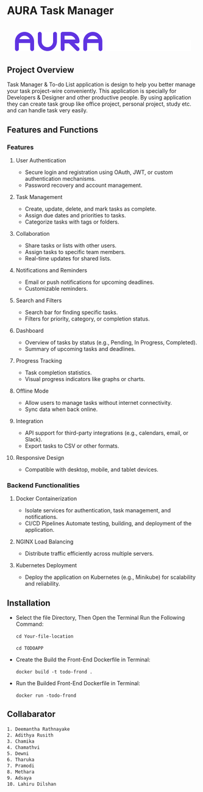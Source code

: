 # AURA Task Manager

<h1 align="center">
<img src="./front-end/src/assets/Vector.png" alt="Logo"/>

<img src="./front-end/src/assets/Task Manager.png" alt="Logo"/>
</h1>

## Project Overview

Task Manager & To-do List application is design to help you better manage your task project-wire conveniently. This application is specially for Developers & Designer and other productive people. By using application they can create task group like office project, personal project, study etc. and can handle task very easily.

## Features and Functions

### Features

1. User Authentication

    * Secure login and registration using OAuth, JWT, or custom authentication mechanisms.
    * Password recovery and account management.

2. Task Management

    * Create, update, delete, and mark tasks as complete.
    * Assign due dates and priorities to tasks.
    * Categorize tasks with tags or folders.

3. Collaboration

    * Share tasks or lists with other users.
    * Assign tasks to specific team members.
    * Real-time updates for shared lists.

4. Notifications and Reminders

    * Email or push notifications for upcoming deadlines.
    * Customizable reminders.

5. Search and Filters

    * Search bar for finding specific tasks.
    * Filters for priority, category, or completion status.

6. Dashboard

    * Overview of tasks by status (e.g., Pending, In Progress, Completed).
    * Summary of upcoming tasks and deadlines.

7. Progress Tracking

    * Task completion statistics.
    * Visual progress indicators like graphs or charts.

8. Offline Mode

    * Allow users to manage tasks without internet connectivity.
    * Sync data when back online.

9. Integration

    * API support for third-party integrations (e.g., calendars, email, or Slack).
    * Export tasks to CSV or other formats.

10. Responsive Design

    * Compatible with desktop, mobile, and tablet devices.

### Backend Functionalities

1. Docker Containerization

    - Isolate services for authentication, task management, and notifications.
    - CI/CD Pipelines Automate testing, building, and deployment of the application.

2. NGINX Load Balancing

    - Distribute traffic efficiently across multiple servers.

3. Kubernetes Deployment

    - Deploy the application on Kubernetes (e.g., Minikube) for scalability and reliability.

## Installation

- Select the file Directory, Then Open the Terminal Run the Following Command:

     `cd Your-file-location`

     `cd TODOAPP`

- Create the Build the Front-End Dockerfile in Terminal:

    `docker build -t todo-frond .`

- Run the Builded Front-End Dockerfile in Terminal:

    `docker run -todo-frond`

## Collabarator

    1. Deemantha Rathnayake
    2. Adithya Rusith
    3. Chamika 
    4. Chamathvi
    5. Dewni
    6. Tharuka
    7. Pramodi
    8. Methara
    9. Adsaya
    10. Lahiru Dilshan
